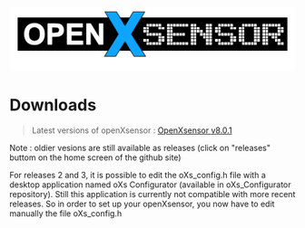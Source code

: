 ![OXS_Logo](images/OXS_Logo.png)


# Downloads #


> Latest versions of openXsensor : [OpenXsensor v8.0.1](https://github.com/openXsensor/openXsensor/archive/v8.0.1.zip)

Note : oldier vesions are still available as releases (click on "releases" buttom on the home screen of the github site)

For releases 2 and 3, it is possible to edit the oXs_config.h file with a desktop application named oXs Configurator (available in oXs_Configurator repository). Still this application is currently not compatible with more recent releases.
So in order to set up your openXsensor, you now have to edit manually the file oXs_config.h
